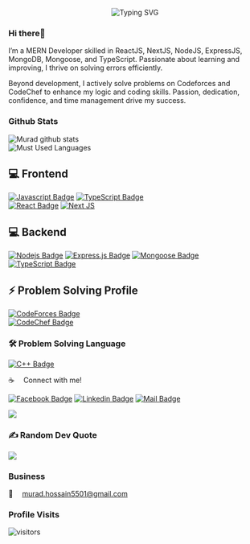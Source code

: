<p align="center"> <img src="https://readme-typing-svg.demolab.com?font=Fira+Code&pause=1000&center=true&vCenter=true&width=550&lines=I'm+a+MERN+Developer;I'm+a+Problem+Solver" alt="Typing SVG" /> </p>


### Hi there👋
I’m a MERN Developer skilled in ReactJS, NextJS, NodeJS, ExpressJS, MongoDB, Mongoose, and TypeScript. Passionate about learning and improving, I thrive on solving errors efficiently.

Beyond development, I actively solve problems on Codeforces and CodeChef to enhance my logic and coding skills. Passion, dedication, confidence, and time management drive my success.


### Github Stats

![Murad github stats](https://github-readme-stats.vercel.app/api?username=Murad501&count_private=true&theme=tokyonight&hide=contribs,prs&width=500)  
![Must Used Languages](https://github-readme-stats.vercel.app/api/top-langs/?username=Murad501&layout=compact&theme=tokyonight&hide=html,css,scss&width=500)



## 💻 Frontend

[![Javascript Badge](https://img.shields.io/badge/-Javascript-F0DB4F?style=for-the-badge&labelColor=black&logo=javascript&logoColor=F0DB4F)](#) 
[![TypeScript Badge](https://img.shields.io/badge/-TypeScript-3178C6?style=for-the-badge&labelColor=black&logo=typescript&logoColor=3178C6)](#)  
[![React Badge](https://img.shields.io/badge/-React-61DBFB?style=for-the-badge&labelColor=black&logo=react&logoColor=61DBFB)](#)
[![Next JS](https://img.shields.io/badge/Next-black?style=for-the-badge&labelColor=black&logo=next.js&logoColor=white)](#)



## 💻 Backend

[![Nodejs Badge](https://img.shields.io/badge/-Nodejs-3C873A?style=for-the-badge&labelColor=black&logo=node.js&logoColor=3C873A)](#) 
[![Express.js Badge](https://img.shields.io/badge/Express.js-000000?style=for-the-badge&logo=express&logoColor=white)](#) 
[![Mongoose Badge](https://img.shields.io/badge/Mongoose-880000?style=for-the-badge&labelColor=black&logo=mongodb&logoColor=880000)](#)  
[![TypeScript Badge](https://img.shields.io/badge/-TypeScript-3178C6?style=for-the-badge&labelColor=black&logo=typescript&logoColor=3178C6)](#)  



## ⚡ Problem Solving  Profile

[![CodeForces Badge](https://img.shields.io/badge/Codeforces-1F8ACB?style=for-the-badge&labelColor=black&logo=codeforces&logoColor=white)](https://codeforces.com/profile/murad501)  
[![CodeChef Badge](https://img.shields.io/badge/CodeChef-5B4636?style=for-the-badge&labelColor=black&logo=codechef&logoColor=white)](https://www.codechef.com/users/murad501)  

### 🛠 Problem Solving Language  

[![C++ Badge](https://img.shields.io/badge/C++-00599C?style=for-the-badge&labelColor=black&logo=c%2B%2B&logoColor=white)](#)  


:coffee: &emsp;Connect with me!

[![Facebook Badge](https://img.shields.io/badge/Facebook-1877F2?style=for-the-badge&logo=facebook&logoColor=white)](https://www.facebook.com/muradhossain501) [![Linkedin Badge](https://img.shields.io/badge/LinkedIn-0077B5?style=for-the-badge&logo=linkedin&logoColor=white)](https://www.linkedin.com/in/murad5501/)  [![Mail Badge](https://img.shields.io/badge/Gmail-D14836?style=for-the-badge&logo=gmail&logoColor=white)](mailto:murad.hossain5501@gmail.com)


![](https://github-readme-streak-stats.herokuapp.com/?user=Murad501) 


### ✍️ Random Dev Quote
![](https://quotes-github-readme.vercel.app/api?type=horizontal&theme=radical)


### Business

:email: &emsp;murad.hossain5501@gmail.com


### Profile Visits

![visitors](https://views.gonzalohirsch.com/gh?user=Murad501)
